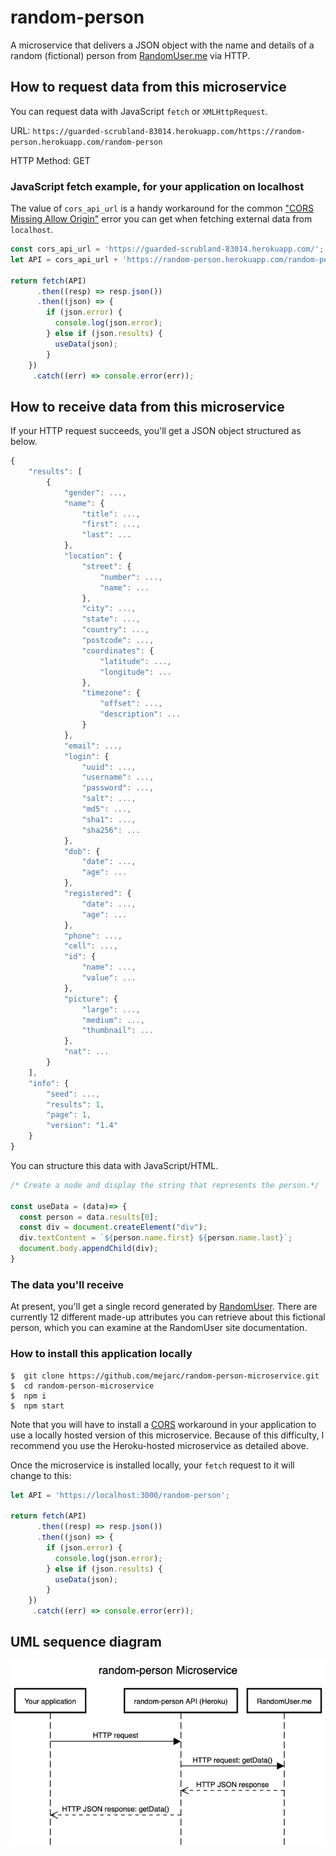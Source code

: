 # random-person

A microservice that delivers a JSON object with the name and details of a random (fictional) person from [RandomUser.me](http://RandomUser.me) via HTTP.

## How to request data from this microservice
You can request data with JavaScript `fetch` or `XMLHttpRequest`.

URL: `https://guarded-scrubland-83014.herokuapp.com/https://random-person.herokuapp.com/random-person` 

HTTP Method: GET

### JavaScript fetch example, for your application on localhost

The value of `cors_api_url` is a handy workaround for the common ["CORS Missing Allow Origin"](https://dev.to/imiebogodson/fixing-the-cors-error-by-hosting-your-own-proxy-on-heroku-3lcb) error you can get when fetching external data from `localhost`.

```js
const cors_api_url = 'https://guarded-scrubland-83014.herokuapp.com/';
let API = cors_api_url + 'https://random-person.herokuapp.com/random-person';

return fetch(API)
      .then((resp) => resp.json())
      .then((json) => {
        if (json.error) {
          console.log(json.error);
        } else if (json.results) {
          useData(json);
        }
    })
     .catch((err) => console.error(err));

```
## How to receive data from this microservice
If your HTTP request succeeds, you'll get a JSON object structured as below.

```js
{
	"results": [
		{
			"gender": ...,
			"name": {
				"title": ...,
				"first": ...,
				"last": ...
			},
			"location": {
				"street": {
					"number": ...,
					"name": ...
				},
				"city": ...,
				"state": ...,
				"country": ...,
				"postcode": ...,
				"coordinates": {
					"latitude": ...,
					"longitude": ...
				},
				"timezone": {
					"offset": ...,
					"description": ...
				}
			},
			"email": ...,
			"login": {
				"uuid": ...,
				"username": ...,
				"password": ...,
				"salt": ...,
				"md5": ...,
				"sha1": ...,
				"sha256": ...
			},
			"dob": {
				"date": ...,
				"age": ...
			},
			"registered": {
				"date": ...,
				"age": ...
			},
			"phone": ...,
			"cell": ...,
			"id": {
				"name": ...,
				"value": ...
			},
			"picture": {
				"large": ...,
				"medium": ...,
				"thumbnail": ...
			},
			"nat": ...
		}
	],
	"info": {
		"seed": ...,
		"results": 1,
		"page": 1,
		"version": "1.4"
	}
}

````
You can structure this data with JavaScript/HTML.


```js
/* Create a node and display the string that represents the person.*/

const useData = (data)=> {
  const person = data.results[0];
  const div = document.createElement("div");
  div.textContent = `${person.name.first} ${person.name.last}`;
  document.body.appendChild(div);
}

```
### The data you'll receive
At present, you'll get a single record generated by [RandomUser](https://randomuser.me/). There are currently 12 different made-up attributes you can retrieve about this fictional person, which you can examine at the RandomUser site documentation.

### How to install this application locally
```console
$  git clone https://github.com/mejarc/random-person-microservice.git
$  cd random-person-microservice
$  npm i
$  npm start
```

Note that you will have to install a [CORS](https://developer.mozilla.org/en-US/docs/Web/HTTP/CORS) workaround in your application to use a locally hosted version of this microservice. Because of this difficulty, I recommend you use the Heroku-hosted microservice as detailed above.

Once the microservice is installed locally, your `fetch` request to it will change to this:

```js
let API = 'https://localhost:3000/random-person';

return fetch(API)
      .then((resp) => resp.json())
      .then((json) => {
        if (json.error) {
          console.log(json.error);
        } else if (json.results) {
          useData(json);
        }
    })
     .catch((err) => console.error(err));

```

## UML sequence diagram
![UML](random-person.png)

<!-- ### Contributors
@mejarc -->